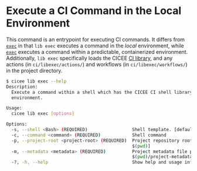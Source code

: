 # Execute a CI Command in the Local Environment

This command is an entrypoint for executing CI commands. It differs from [`exec`][exec] in that `lib exec` executes a command in the _local_ environment, while [`exec`][exec] executes a command within a predictable, containerized environment. Additionally, `lib exec` specifically loads the CICEE [CI library][], and any actions (in `ci/libexec/actions/`) and workflows (in `ci/libexec/workflows/`) in the project directory.

```bash
$ cicee lib exec --help
Description:
  Execute a command within a shell which has the CICEE CI shell library and is initialized for the project
  environment.

Usage:
  cicee lib exec [options]

Options:
  -s, --shell <Bash> (REQUIRED)                 Shell template. [default: Bash]
  -c, --command <command> (REQUIRED)            Shell command
  -p, --project-root <project-root> (REQUIRED)  Project repository root directory [default:
                                                $(pwd)]
  -m, --metadata <metadata> (REQUIRED)          Project metadata file path. [default:
                                                $(pwd)/project-metadata.json]
  -?, -h, --help                                Show help and usage information
```

[exec]: ./execute.md
[CI library]: ./ci-library.md
